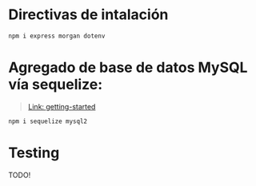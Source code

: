 # Directivas de intalación
```npm i express morgan dotenv```


# Agregado de base de datos MySQL vía sequelize:
> [Link: getting-started](https://sequelize.org/master/manual/getting-started.html)

`npm i sequelize mysql2`

# Testing
TODO!
